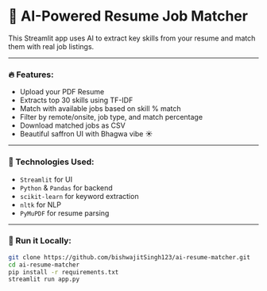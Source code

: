 # 🤖 AI-Powered Resume Job Matcher

This Streamlit app uses AI to extract key skills from your resume and match them with real job listings.

---

### 🔥 Features:
- Upload your PDF Resume
- Extracts top 30 skills using TF-IDF
- Match with available jobs based on skill % match
- Filter by remote/onsite, job type, and match percentage
- Download matched jobs as CSV
- Beautiful saffron UI with Bhagwa vibe ☀️

---

### 🧪 Technologies Used:
- `Streamlit` for UI
- `Python` & `Pandas` for backend
- `scikit-learn` for keyword extraction
- `nltk` for NLP
- `PyMuPDF` for resume parsing

---

### 📁 Run it Locally:

```bash
git clone https://github.com/bishwajitSingh123/ai-resume-matcher.git
cd ai-resume-matcher
pip install -r requirements.txt
streamlit run app.py
